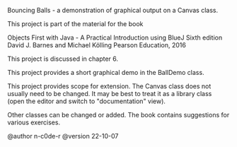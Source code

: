 Bouncing Balls - a demonstration of graphical output on a Canvas class.

This project is part of the material for the book

   Objects First with Java - A Practical Introduction using BlueJ
   Sixth edition
   David J. Barnes and Michael Kölling
   Pearson Education, 2016

This project is discussed in chapter 6.

This project provides a short graphical demo in the BallDemo class.

This project provides scope for extension. The Canvas class does not
usually need to be changed. It may be best to treat it as a library
class (open the editor and switch to "documentation" view).

Other classes can be changed or added. The book contains suggestions 
for various exercises.

@author n-c0de-r
@version 22-10-07

